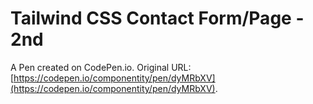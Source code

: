 # Tailwind CSS Contact Form/Page - 2nd

A Pen created on CodePen.io. Original URL: [https://codepen.io/componentity/pen/dyMRbXV](https://codepen.io/componentity/pen/dyMRbXV).


